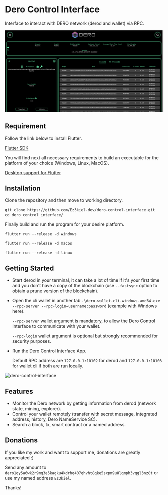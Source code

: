 # Dero Control Interface

Interface to interact with DERO network (derod and wallet) via RPC.

![](screenshot/capture_1.png)

## Requirement

Follow the link below to install Flutter.

[Flutter SDK](https://docs.flutter.dev/get-started/install)

You will find next all necessary requirements to build an executable for the platform of your choice (Windows, Linux, MacOS).

[Desktop support for Flutter](https://docs.flutter.dev/development/platform-integration/desktop)

## Installation

Clone the repository and then move to working directory.

```
git clone https://github.com/Ez3kiel-dev/dero-control-interface.git
cd dero_control_interface/
```

Finally build and run the program for your desire platform.

```
flutter run --release -d windows
```
```
flutter run --release -d macos
```
```
flutter run --release -d linux
```

## Getting Started

* Start derod in your terminal, it can take a lot of time if it's your first time and you don't have a copy of the blockchain (use `--fastsync` option to obtain a prune version of the blockchain).
* Open the cli wallet in another tab `.\dero-wallet-cli-windows-amd64.exe --rpc-server --rpc-login=username:password` (example with Windows here).

    `--rpc-server` wallet argument is mandatory, to allow the Dero Control Interface to communicate with your wallet.

    `--rpc-login` wallet argument is optional but strongly recommended for security purposes.
* Run the Dero Control Interface App.
  
    Default RPC address are `127.0.0.1:10102` for derod and `127.0.0.1:10103` for wallet cli if both are run locally.
    
![dero-control-interface](screenshot/dero_control_interface.gif)

## Features

* Monitor the Dero network by getting information from derod (network state, mining, explorer).
* Control your wallet remotely (transfer with secret message, integrated address, history, Dero NameService SC).
* Search a block, tx, smart contract or a named address.


## Donations

If you like my work and want to support me, donations are greatly appreciated :)

Send any amount to `dero1qy5a6wk2r9mq3e5kagku4kdrhq407qhvht8qke5sxpm9u8lqmph3vqgl3nz8t` or use my
named address `Ez3kiel`.

Thanks!